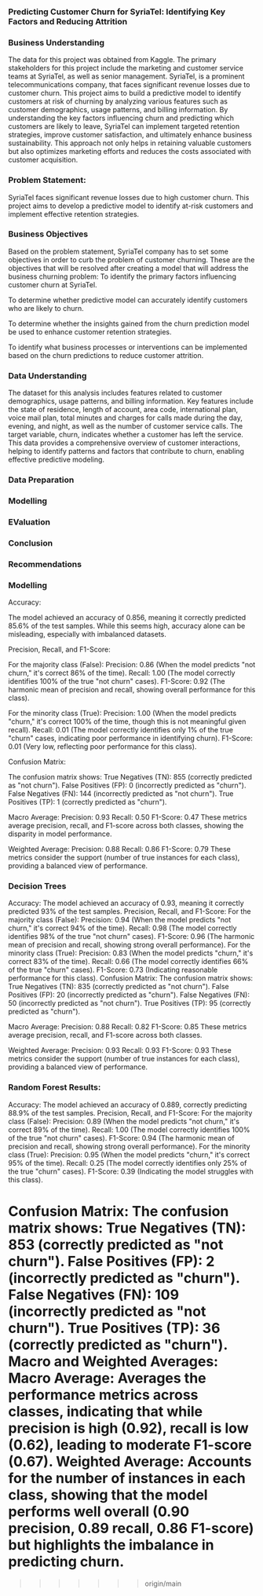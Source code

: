 ### Predicting Customer Churn for SyriaTel: Identifying Key Factors and Reducing Attrition
### Business Understanding
The data for this project was obtained from Kaggle. The primary stakeholders for this project include the marketing and customer service teams at SyriaTel, as well as senior management. SyriaTel, is a prominent telecommunications company, that faces significant revenue losses due to customer churn. This project aims to build a predictive model to identify customers at risk of churning by analyzing various features such as customer demographics, usage patterns, and billing information. By understanding the key factors influencing churn and predicting which customers are likely to leave, SyriaTel can implement targeted retention strategies, improve customer satisfaction, and ultimately enhance business sustainability. This approach not only helps in retaining valuable customers but also optimizes marketing efforts and reduces the costs associated with customer acquisition.

### Problem Statement:
SyriaTel faces significant revenue losses due to high customer churn. This project aims to develop a predictive model to identify at-risk customers and implement effective retention strategies.

### Business Objectives
Based on the problem statement, SyriaTel company has to set some objectives in order to curb the problem of customer churning. These are the objectives that will be resolved after creating a model that will address the business churning problem:
To identify the primary factors influencing customer churn at SyriaTel.

To determine whether predictive model can accurately identify customers who are likely to churn.

To determine whether the insights gained from the churn prediction model be used to enhance customer retention strategies.

To identify what business processes or interventions can be implemented based on the churn predictions to reduce customer attrition.

### Data Understanding
The dataset for this analysis includes features related to customer demographics, usage patterns, and billing information. Key features include the state of residence, length of account, area code, international plan, voice mail plan, total minutes and charges for calls made during the day, evening, and night, as well as the number of customer service calls. The target variable, churn, indicates whether a customer has left the service. This data provides a comprehensive overview of customer interactions, helping to identify patterns and factors that contribute to churn, enabling effective predictive modeling.

### Data Preparation 


### Modelling

### EValuation

### Conclusion

### Recommendations







### Modelling
Accuracy:

The model achieved an accuracy of 0.856, meaning it correctly predicted 85.6% of the test samples. While this seems high, accuracy alone can be misleading, especially with imbalanced datasets.

Precision, Recall, and F1-Score:

For the majority class (False):
Precision: 0.86 (When the model predicts "not churn," it's correct 86% of the time).
Recall: 1.00 (The model correctly identifies 100% of the true "not churn" cases).
F1-Score: 0.92 (The harmonic mean of precision and recall, showing overall performance for this class).

For the minority class (True):
Precision: 1.00 (When the model predicts "churn," it's correct 100% of the time, though this is not meaningful given recall).
Recall: 0.01 (The model correctly identifies only 1% of the true "churn" cases, indicating poor performance in identifying churn).
F1-Score: 0.01 (Very low, reflecting poor performance for this class).

Confusion Matrix:

The confusion matrix shows:
True Negatives (TN): 855 (correctly predicted as "not churn").
False Positives (FP): 0 (incorrectly predicted as "churn").
False Negatives (FN): 144 (incorrectly predicted as "not churn").
True Positives (TP): 1 (correctly predicted as "churn").

Macro Average:
Precision: 0.93
Recall: 0.50
F1-Score: 0.47 These metrics average precision, recall, and F1-score across both classes, showing the disparity in model performance.

Weighted Average:
Precision: 0.88
Recall: 0.86
F1-Score: 0.79 These metrics consider the support (number of true instances for each class), providing a balanced view of performance.

### Decision Trees 
Accuracy:
The model achieved an accuracy of 0.93, meaning it correctly predicted 93% of the test samples.
Precision, Recall, and F1-Score:
For the majority class (False):
Precision: 0.94 (When the model predicts "not churn," it's correct 94% of the time).
Recall: 0.98 (The model correctly identifies 98% of the true "not churn" cases).
F1-Score: 0.96 (The harmonic mean of precision and recall, showing strong overall performance).
For the minority class (True):
Precision: 0.83 (When the model predicts "churn," it's correct 83% of the time).
Recall: 0.66 (The model correctly identifies 66% of the true "churn" cases).
F1-Score: 0.73 (Indicating reasonable performance for this class).
Confusion Matrix:
The confusion matrix shows:
True Negatives (TN): 835 (correctly predicted as "not churn").
False Positives (FP): 20 (incorrectly predicted as "churn").
False Negatives (FN): 50 (incorrectly predicted as "not churn").
True Positives (TP): 95 (correctly predicted as "churn").

Macro Average:
Precision: 0.88
Recall: 0.82
F1-Score: 0.85 These metrics average precision, recall, and F1-score across both classes.

Weighted Average:
Precision: 0.93
Recall: 0.93
F1-Score: 0.93 These metrics consider the support (number of true instances for each class), providing a balanced view of performance.

### Random Forest Results:
Accuracy:
The model achieved an accuracy of 0.889, correctly predicting 88.9% of the test samples.
Precision, Recall, and F1-Score:
For the majority class (False):
Precision: 0.89 (When the model predicts "not churn," it's correct 89% of the time).
Recall: 1.00 (The model correctly identifies 100% of the true "not churn" cases).
F1-Score: 0.94 (The harmonic mean of precision and recall, showing strong overall performance).
For the minority class (True):
Precision: 0.95 (When the model predicts "churn," it's correct 95% of the time).
Recall: 0.25 (The model correctly identifies only 25% of the true "churn" cases).
F1-Score: 0.39 (Indicating the model struggles with this class).

Confusion Matrix:
The confusion matrix shows:
True Negatives (TN): 853 (correctly predicted as "not churn").
False Positives (FP): 2 (incorrectly predicted as "churn").
False Negatives (FN): 109 (incorrectly predicted as "not churn").
True Positives (TP): 36 (correctly predicted as "churn").
Macro and Weighted Averages:
Macro Average: Averages the performance metrics across classes, indicating that while precision is high (0.92), recall is low (0.62), leading to moderate F1-score (0.67).
Weighted Average: Accounts for the number of instances in each class, showing that the model performs well overall (0.90 precision, 0.89 recall, 0.86 F1-score) but highlights the imbalance in predicting churn.
=======

>>>>>>> origin/main
